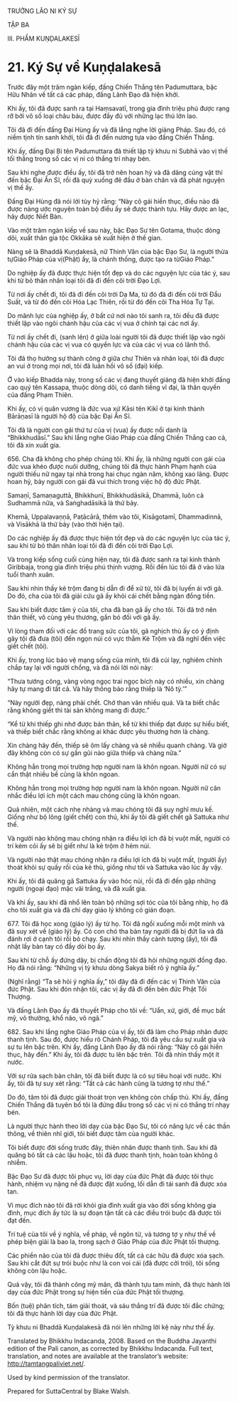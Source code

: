 TRƯỞNG LÃO NI KÝ SỰ

TẬP BA

III. PHẨM KUṆḌALAKESĪ

# 21\. Ký Sự về Kuṇḍalakesā

Trước đây một trăm ngàn kiếp, đấng Chiến Thắng tên Padumuttara, bậc Hữu Nhãn về tất cả các pháp, đấng Lãnh Đạo đã hiện khởi.

Khi ấy, tôi đã được sanh ra tại Haṃsavatī, trong gia đình triệu phú được rạng rỡ bởi vô số loại châu báu, được đầy đủ với những lạc thú lớn lao.

Tôi đã đi đến đấng Đại Hùng ấy và đã lắng nghe lời giảng Pháp. Sau đó, có niềm tịnh tín sanh khởi, tôi đã đi đến nương tựa vào đấng Chiến Thắng.

Khi ấy, đấng Đại Bi tên Padumuttara đã thiết lập tỳ khưu ni Subhā vào vị thế tối thắng trong số các vị ni có thắng trí nhạy bén.

Sau khi nghe được điều ấy, tôi đã trở nên hoan hỷ và đã dâng cúng vật thí đến bậc Đại Ẩn Sĩ, rồi đã quỳ xuống đê đầu ở bàn chân và đã phát nguyện vị thế ấy.

Đấng Đại Hùng đã nói lời tùy hỷ rằng: “Này cô gái hiền thục, điều nào đã được nàng ước nguyện toàn bộ điều ấy sẽ được thành tựu. Hãy được an lạc, hãy được Niết Bàn.

Vào một trăm ngàn kiếp về sau này, bậc Đạo Sư tên Gotama, thuộc dòng dõi, xuất thân gia tộc Okkāka sẽ xuất hiện ở thế gian.

Nàng sẽ là Bhaddā Kuṇḍakesā, nữ Thinh Văn của bậc Đạo Sư, là người thừa tựGiáo Pháp của vị(Phật) ấy, là chánh thống, được tạo ra từGiáo Pháp.”

Do nghiệp ấy đã được thực hiện tốt đẹp và do các nguyện lực của tác ý, sau khi từ bỏ thân nhân loại tôi đã đi đến cõi trời Đạo Lợi.

Từ nơi ấy chết đi, tôi đã đi đến cõi trời Dạ Ma, từ đó đã đi đến cõi trời Đẩu Suất, và từ đó đến cõi Hóa Lạc Thiên, rồi từ đó đến cõi Tha Hóa Tự Tại.

Do mãnh lực của nghiệp ấy, ở bất cứ nơi nào tôi sanh ra, tôi đều đã được thiết lập vào ngôi chánh hậu của các vị vua ở chính tại các nơi ấy.

Từ nơi ấy chết đi, (sanh lên) ở giữa loài người tôi đã được thiết lập vào ngôi chánh hậu của các vị vua có quyền lực và của các vị vua có lãnh thổ.

Tôi đã thọ hưởng sự thành công ở giữa chư Thiên và nhân loại, tôi đã được an vui ở trong mọi nơi, tôi đã luân hồi vô số (đại) kiếp.

Ở vào kiếp Bhadda này, trong số các vị đang thuyết giảng đã hiện khởi đấng cao quý tên Kassapa, thuộc dòng dõi, có danh tiếng vĩ đại, là thân quyến của đấng Phạm Thiên.

Khi ấy, có vị quân vương là đức vua xứ Kāsi tên Kikī ở tại kinh thành Bārāṇasī là người hộ độ của bậc Đại Ẩn Sĩ.

Tôi đã là người con gái thứ tư của vị (vua) ấy được nổi danh là “Bhikkhudāsī.” Sau khi lắng nghe Giáo Pháp của đấng Chiến Thắng cao cả, tôi đã xin xuất gia.

656\. Cha đã không cho phép chúng tôi. Khi ấy, là những người con gái của đức vua khéo được nuôi dưỡng, chúng tôi đã thực hành Phạm hạnh của người thiếu nữ ngay tại nhà trong hai chục ngàn năm, không xao lãng. Được hoan hỷ, bảy người con gái đã vui thích trong việc hộ độ đức Phật.

Samaṇī, Samaṇaguttā, Bhikkhunī, Bhikkhudāsikā, Dhammā, luôn cả Sudhammā nữa, và Saṅghadāsikā là thứ bảy.

Khemā, Uppalavaṇṇā, Paṭācārā, thêm vào tôi, Kisāgotamī, Dhammadinnā, và Visākhā là thứ bảy (vào thời hiện tại).

Do các nghiệp ấy đã được thực hiện tốt đẹp và do các nguyện lực của tác ý, sau khi từ bỏ thân nhân loại tôi đã đi đến cõi trời Đạo Lợi.

Và trong kiếp sống cuối cùng hiện nay, tôi đã được sanh ra tại kinh thành Giribbaja, trong gia đình triệu phú thịnh vượng. Rồi đến lúc tôi đã ở vào lứa tuổi thanh xuân.

Sau khi nhìn thấy kẻ trộm đang bị dẫn đi để xử tử, tôi đã bị luyến ái với gã. Do đó, cha của tôi đã giải cứu gã ấy khỏi cái chết bằng ngàn đồng tiền.

Sau khi biết được tâm ý của tôi, cha đã ban gã ấy cho tôi. Tôi đã trở nên thân thiết, vô cùng yêu thương, gắn bó đối với gã ấy.

Vì lòng tham đối với các đồ trang sức của tôi, gã nghịch thù ấy có ý định gây tội đã đưa (tôi) đến ngọn núi có vực thẳm Kẻ Trộm và đã nghĩ đến việc giết chết (tôi).

Khi ấy, trong lúc bảo vệ mạng sống của mình, tôi đã cúi lạy, nghiêm chỉnh chắp tay lại với người chồng, và đã nói lời nói này:

“Thưa tướng công, vàng vòng ngọc trai ngọc bích này có nhiều, xin chàng hãy tự mang đi tất cả. Và hãy thông báo rằng thiếp là ‘Nô tỳ.’”

“Này người đẹp, nàng phải chết. Chớ than vãn nhiều quá. Và ta biết chắc rằng không giết thì tài sản không mang đi được.”

“Kể từ khi thiếp ghi nhớ được bản thân, kể từ khi thiếp đạt được sự hiểu biết, và thiếp biết chắc rằng không ai khác được yêu thương hơn là chàng.

Xin chàng hãy đến, thiếp sẽ ôm lấy chàng và sẽ nhiễu quanh chàng. Và giờ đây không còn có sự gần gũi nào giữa thiếp và chàng nữa.”

Không hẳn trong mọi trường hợp người nam là khôn ngoan. Người nữ có sự cẩn thật nhiều bề cũng là khôn ngoan.

Không hẳn trong mọi trường hợp người nam là khôn ngoan. Người nữ cân nhắc điều lợi ích một cách mau chóng cũng là khôn ngoan.

Quả nhiên, một cách nhẹ nhàng và mau chóng tôi đã suy nghĩ mưu kế. Giống như bộ lông (giết chết) con thú, khi ấy tôi đã giết chết gã Sattuka như thế.

Và người nào không mau chóng nhận ra điều lợi ích đã bị vuột mất, người có trí kém cỏi ấy sẽ bị giết như là kẻ trộm ở hẻm núi.

Và người nào thật mau chóng nhận ra điều lợi ích đã bị vuột mất, (người ấy) thoát khỏi sự quấy rối của kẻ thù, giống như tôi và Sattuka vào lúc ấy vậy.

Khi ấy, tôi đã quăng gã Sattuka ấy vào hóc núi, rồi đã đi đến gặp những người (ngoại đạo) mặc vải trắng, và đã xuất gia.

Và khi ấy, sau khi đã nhổ lên toàn bộ những sợi tóc của tôi bằng nhíp, họ đã cho tôi xuất gia và đã chỉ dạy giáo lý không có gián đoạn.

677\. Tôi đã học xong (giáo lý) ấy từ họ. Tôi đã ngồi xuống mỗi một mình và đã suy xét về (giáo lý) ấy. Có con chó tha bàn tay người đã bị đứt lìa và đã đánh rơi ở cạnh tôi rồi bỏ chạy. Sau khi nhìn thấy cảnh tượng (ấy), tôi đã nhặt lấy bàn tay có đầy dòi bọ ấy.

Sau khi từ chỗ ấy đứng dậy, bị chấn động tôi đã hỏi những người đồng đạo. Họ đã nói rằng: “Những vị tỳ khưu dòng Sakya biết rõ ý nghĩa ấy.”

(Nghĩ rằng) “Ta sẽ hỏi ý nghĩa ấy,” tôi đây đã đi đến các vị Thinh Văn của đức Phật. Sau khi đón nhận tôi, các vị ấy đã đi đến bên đức Phật Tối Thượng.

Và đấng Lãnh Đạo ấy đã thuyết Pháp cho tôi về: “Uẩn, xứ, giới, đề mục bất mỹ, vô thường, khổ não, vô ngã.”

682\. Sau khi lắng nghe Giáo Pháp của vị ấy, tôi đã làm cho Pháp nhãn được thanh tịnh. Sau đó, được hiểu rõ Chánh Pháp, tôi đã yêu cầu sự xuất gia và sự tu lên bậc trên. Khi ấy, đấng Lãnh Đạo ấy đã nói rằng: “Này cô gái hiền thục, hãy đến.” Khi ấy, tôi đã được tu lên bậc trên. Tôi đã nhìn thấy một ít nước.

Với sự rửa sạch bàn chân, tôi đã biết được là có sự tiêu hoại với nước. Khi ấy, tôi đã tự suy xét rằng: “Tất cả các hành cũng là tương tợ như thế.”

Do đó, tâm tôi đã được giải thoát trọn vẹn không còn chấp thủ. Khi ấy, đấng Chiến Thắng đã tuyên bố tôi là đứng đầu trong số các vị ni có thắng trí nhạy bén.

Là người thực hành theo lời dạy của bậc Đạo Sư, tôi có năng lực về các thần thông, về thiên nhĩ giới, tôi biết được tâm của người khác.

Tôi biết được đời sống trước đây, thiên nhãn được thanh tịnh. Sau khi đã quăng bỏ tất cả các lậu hoặc, tôi đã được thanh tịnh, hoàn toàn không ô nhiễm.

Bậc Đạo Sư đã được tôi phục vụ, lời dạy của đức Phật đã được tôi thực hành, nhiệm vụ nặng nề đã được đặt xuống, lối dẫn đi tái sanh đã được xóa tan.

Vì mục đích nào tôi đã rời khỏi gia đình xuất gia vào đời sống không gia đình, mục đích ấy tức là sự đoạn tận tất cả các điều trói buộc đã được tôi đạt đến.

Trí tuệ của tôi về ý nghĩa, về pháp, về ngôn từ, và tương tợ y như thế về phép biện giải là bao la, trong sạch ở Giáo Pháp của đức Phật tối thượng.

Các phiền não của tôi đã được thiêu đốt, tất cả các hữu đã được xóa sạch. Sau khi cắt đứt sự trói buộc như là con voi cái (đã được cởi trói), tôi sống không còn lậu hoặc.

Quả vậy, tôi đã thành công mỹ mãn, đã thành tựu tam minh, đã thực hành lời dạy của đức Phật trong sự hiện tiền của đức Phật tối thượng.

Bốn (tuệ) phân tích, tám giải thoát, và sáu thắng trí đã được tôi đắc chứng; tôi đã thực hành lời dạy của đức Phật.

Tỳ khưu ni Bhaddā Kuṇḍalakesā đã nói lên những lời kệ này như thế ấy.

Translated by Bhikkhu Indacanda, 2008. Based on the Buddha Jayanthi edition of the Pali canon, as corrected by Bhikkhu Indacanda. Full text, translation, and notes are available at the translator’s website: http://tamtangpaliviet.net/.

Used by kind permission of the translator.

Prepared for SuttaCentral by Blake Walsh.